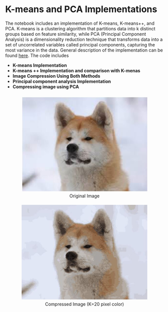 # K-means and PCA Implementations
The notebook includes an implementation of K-means, K-means++, and PCA. K-means is a clustering algorithm that partitions data into k distinct groups based on feature similarity, while PCA (Principal Component Analysis) is a dimensionality reduction technique that transforms data into a set of uncorrelated variables called principal components, capturing the most variance in the data. General description of the implementation can be found [here](https://kirubelsol.github.io/pages/kmeans.html). The code includes 

- **K-means Implementation**
- **K-means ++ Implementation and comparison with K-menas**
- **Image Compression Using Both Methods**
- **Principal component analysis Implementation**
- **Compressing image using PCA**

<div align="center" style="display: flex; flex-wrap: wrap; justify-content: center;">
    <div style="margin: 10px; text-align: center;">
        <img src="../img/KmeansOriginal.JPG" alt="Original Image" width="400" style="display: block; margin-bottom: 5px;"/>
        <span>Original Image</span>
    </div>
    <div style="margin: 10px; text-align: center;">
        <img src="../img/KmeansCompressed.JPG" alt="Compressed Image" width="400" style="display: block; margin-bottom: 5px;"/>
        <span>Compressed Image (K=20 pixel color)</span>
    </div>
</div>